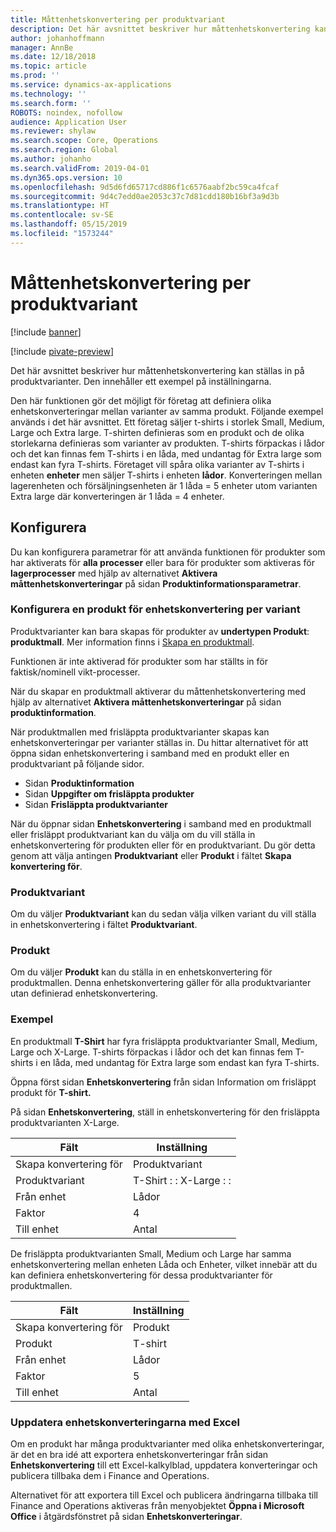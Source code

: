 ```yaml
---
title: Måttenhetskonvertering per produktvariant
description: Det här avsnittet beskriver hur måttenhetskonvertering kan ställas in på produktvarianter.
author: johanhoffmann
manager: AnnBe
ms.date: 12/18/2018
ms.topic: article
ms.prod: ''
ms.service: dynamics-ax-applications
ms.technology: ''
ms.search.form: ''
ROBOTS: noindex, nofollow
audience: Application User
ms.reviewer: shylaw
ms.search.scope: Core, Operations
ms.search.region: Global
ms.author: johanho
ms.search.validFrom: 2019-04-01
ms.dyn365.ops.version: 10
ms.openlocfilehash: 9d5d6fd65717cd886f1c6576aabf2bc59ca4fcaf
ms.sourcegitcommit: 9d4c7edd0ae2053c37c7d81cdd180b16bf3a9d3b
ms.translationtype: HT
ms.contentlocale: sv-SE
ms.lasthandoff: 05/15/2019
ms.locfileid: "1573244"
---
```

# <a name="unit-of-measure-conversion-per-product-variant"></a>Måttenhetskonvertering per produktvariant

[!include [banner](../includes/banner.md)]

[!include [pivate-preview](../includes/pivate-preview-banner.md)]

Det här avsnittet beskriver hur måttenhetskonvertering kan ställas in på produktvarianter. Den innehåller ett exempel på inställningarna.

Den här funktionen gör det möjligt för företag att definiera olika enhetskonverteringar mellan varianter av samma produkt. Följande exempel används i det här avsnittet. Ett företag säljer t-shirts i storlek Small, Medium, Large och Extra large. T-shirten definieras som en produkt och de olika storlekarna definieras som varianter av produkten. T-shirts förpackas i lådor och det kan finnas fem T-shirts i en låda, med undantag för Extra large som endast kan fyra T-shirts. Företaget vill spåra olika varianter av T-shirts i enheten **enheter** men säljer T-shirts i enheten **lådor**. Konverteringen mellan lagerenheten och försäljningsenheten är 1 låda = 5 enheter utom varianten Extra large där konverteringen är 1 låda = 4 enheter.

## <a name="setup"></a>Konfigurera

Du kan konfigurera parametrar för att använda funktionen för produkter som har aktiverats för **alla processer** eller bara för produkter som aktiveras för **lagerprocesser** med hjälp av alternativet **Aktivera måttenhetskonverteringar** på sidan **Produktinformationsparametrar**.

### <a name="set-up-a-product-for-unit-conversion-per-variant"></a>Konfigurera en produkt för enhetskonvertering per variant

Produktvarianter kan bara skapas för produkter av **undertypen Produkt**: **produktmall**. Mer information finns i [Skapa en produktmall](tasks/create-product-master.md).

Funktionen är inte aktiverad för produkter som har ställts in för faktisk/nominell vikt-processer. 

När du skapar en produktmall aktiverar du måttenhetskonvertering med hjälp av alternativet **Aktivera måttenhetskonverteringar** på sidan **produktinformation**.

När produktmallen med frisläppta produktvarianter skapas kan enhetskonverteringar per varianter ställas in. Du hittar alternativet för att öppna sidan enhetskonvertering i samband med en produkt eller en produktvariant på följande sidor.

-   Sidan **Produktinformation**
-   Sidan **Uppgifter om frisläppta produkter**
-   Sidan **Frisläppta produktvarianter**

När du öppnar sidan **Enhetskonvertering** i samband med en produktmall eller frisläppt produktvariant kan du välja om du vill ställa in enhetskonvertering för produkten eller för en produktvariant. Du gör detta genom att välja antingen **Produktvariant** eller **Produkt** i fältet **Skapa konvertering för**.

### <a name="product-variant"></a>Produktvariant

Om du väljer **Produktvariant** kan du sedan välja vilken variant du vill ställa in enhetskonvertering i fältet **Produktvariant**.

### <a name="product"></a>Produkt

Om du väljer **Produkt** kan du ställa in en enhetskonvertering för produktmallen. Denna enhetskonvertering gäller för alla produktvarianter utan definierad enhetskonvertering.

### <a name="example"></a>Exempel

En produktmall **T-Shirt** har fyra frisläppta produktvarianter Small, Medium, Large och X-Large. T-shirts förpackas i lådor och det kan finnas fem T-shirts i en låda, med undantag för Extra large som endast kan fyra T-shirts.

Öppna först sidan **Enhetskonvertering** från sidan Information om frisläppt produkt för **T-shirt.**

På sidan **Enhetskonvertering**, ställ in enhetskonvertering för den frisläppta produktvarianten X-Large.

| **Fält**             | **Inställning**             |
|-----------------------|-------------------------|
| Skapa konvertering för | Produktvariant         |
| Produktvariant       | T-Shirt : : X-Large : : |
| Från enhet             | Lådor                   |
| Faktor                | 4                       |
| Till enhet               | Antal                  |

De frisläppta produktvarianten Small, Medium och Large har samma enhetskonvertering mellan enheten Låda och Enheter, vilket innebär att du kan definiera enhetskonvertering för dessa produktvarianter för produktmallen.

| **Fält**             | **Inställning** |
|-----------------------|-------------|
| Skapa konvertering för | Produkt     |
| Produkt               | T-shirt     |
| Från enhet             | Lådor       |
| Faktor                | 5           |
| Till enhet               | Antal      |

### <a name="using-excel-to-update-the-unit-conversions"></a>Uppdatera enhetskonverteringarna med Excel

Om en produkt har många produktvarianter med olika enhetskonverteringar, är det en bra idé att exportera enhetskonverteringar från sidan **Enhetskonvertering** till ett Excel-kalkylblad, uppdatera konverteringar och publicera tillbaka dem i Finance and Operations.

Alternativet för att exportera till Excel och publicera ändringarna tillbaka till Finance and Operations aktiveras från menyobjektet **Öppna i Microsoft Office** i åtgärdsfönstret på sidan **Enhetskonverteringar**.
